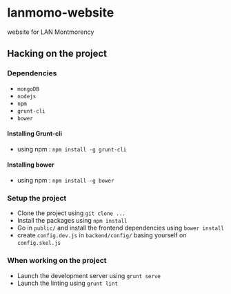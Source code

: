 # lanmomo-website
website for LAN Montmorency

## Hacking on the project

### Dependencies
 * `mongoDB`
 * `nodejs`
 * `npm`
 * `grunt-cli`
 * `bower`

#### Installing Grunt-cli
 * using npm : `npm install -g grunt-cli`

#### Installing bower
 * using npm : `npm install -g bower`

### Setup the project
 * Clone the project using `git clone ...`
 * Install the packages using `npm install`
 * Go in `public/` and install the frontend dependencies using `bower install`
 * create `config.dev.js` in `backend/config/` basing yourself on `config.skel.js`

### When working on the project

* Launch the development server using `grunt serve`
* Launch the linting using `grunt lint`
